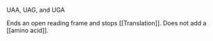 UAA, UAG, and UGA

Ends an open reading frame and stops [[Translation]]. Does not add a [[amino acid]].